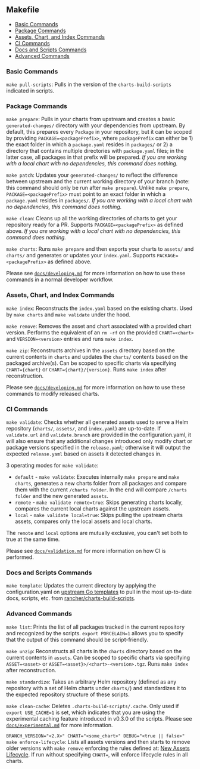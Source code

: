 ## Makefile

- [Basic Commands](#basic-commands)
- [Package Commands](#package-commands)
- [Assets, Chart, and Index Commands](#assets,-chart,-and-index-commands)
- [CI Commands](#ci-commands)
- [Docs and Scripts Commands](#docs-and-scripts-commands)
- [Advanced Commands](#advanced-commands)

### Basic Commands

`make pull-scripts`: Pulls in the version of the `charts-build-scripts` indicated in scripts.

### Package Commands

`make prepare`: Pulls in your charts from upstream and creates a basic `generated-changes/` directory with your dependencies from upstream. By default, this prepares every `Package` in your repository, but it can be scoped by providing `PACKAGE=<packagePrefix>`, where `packagePrefix` can either be 1) the exact folder in which a `package.yaml` resides in `packages/` or 2) a directory that contains multiple directories with `package.yaml` files; in the latter case, all packages in that prefix will be prepared. *If you are working with a local chart with no dependencies, this command does nothing.*

`make patch`: Updates your `generated-changes/` to reflect the difference between upstream and the current working directory of your branch (note: this command should only be run after `make prepare`). Unlike `make prepare`, `PACKAGE=<packagePrefix>` must point to an exact folder in which a `package.yaml` resides in `packages/`. *If you are working with a local chart with no dependencies, this command does nothing.*

`make clean`: Cleans up all the working directories of charts to get your repository ready for a PR. Supports `PACKAGE=<packagePrefix>` as defined above. *If you are working with a local chart with no dependencies, this command does nothing.*

`make charts`: Runs `make prepare` and then exports your charts to `assets/` and `charts/` and generates or updates your `index.yaml`. Supports `PACKAGE=<packagePrefix>` as defined above.

Please see [`docs/developing.md`](developing.md) for more information on how to use these commands in a normal developer workflow.

### Assets, Chart, and Index Commands

`make index`: Reconstructs the `index.yaml` based on the existing charts. Used by `make charts` and `make validate` under the hood.

`make remove`: Removes the asset and chart associated with a provided chart version. Performs the equivalent of an `rm -rf` on the provided `CHART=<chart>` and `VERSION=<version>` entries and runs `make index`.

`make zip`: Reconstructs archives in the `assets` directory based on the current contents in `charts` and updates the `charts/` contents based on the packaged archive(s). Can be scoped to specific charts via specifying `CHART={chart}` or `CHART={chart}/{version}`. Runs `make index` after reconstruction.

Please see [`docs/developing.md`](developing.md) for more information on how to use these commands to modify released charts.

### CI Commands

`make validate`: Checks whether all generated assets used to serve a Helm repository (`charts/`, `assets/`, and `index.yaml`) are up-to-date. If `validate.url` and `validate.branch` are provided in the configuration.yaml, it will also ensure that any additional changes introduced only modify chart or package versions specified in the `release.yaml`; otherwise it will output the expected `release.yaml` based on assets it detected changes in.

3 operating modes for `make validate`:
- `default` - `make validate`: Executes internally `make prepare` and `make charts`, generates a new charts folder from all packages and compare them with the current `/charts folder`. In the end will compare `/charts folder` and the new generated `assets`.
- `remote` - `make validate remote=true`: Skips generating charts locally, compares the current local charts against the upstream assets.
- `local` - `make validate local=true`: Skips pulling the upstream charts assets, compares only the local assets and local charts.

The `remote` and `local` options are mutually exclusive, you can't set both to true at the same time.

Please see [`docs/validation.md`](validation.md) for more information on how CI is performed.

### Docs and Scripts Commands

`make template`: Updates the current directory by applying the configuration.yaml on [upstream Go templates](https://github.com/rancher/charts-build-scripts/tree/master/templates/template) to pull in the most up-to-date docs, scripts, etc. from [rancher/charts-build-scripts](https://github.com/rancher/charts-build-scripts).

### Advanced Commands

`make list`: Prints the list of all packages tracked in the current repository and recognized by the scripts. `export PORCELAIN=1` allows you to specify that the output of this command should be script-friendly.

`make unzip`: Reconstructs all charts in the `charts` directory based on the current contents in `assets`. Can be scoped to specific charts via specifying `ASSET=<asset>` or `ASSET=<asset}>/<chart>-<version>.tgz`. Runs `make index` after reconstruction.

`make standardize`: Takes an arbitrary Helm repository (defined as any repository with a set of Helm charts under `charts/`) and standardizes it to the expected repository structure of these scripts.

`make clean-cache`: Deletes `.charts-build-scripts/.cache`. Only used if `export USE_CACHE=1` is set, which indicates that you are using the experimental caching feature introduced in v0.3.0 of the scripts. Please see [`docs/experimental.md`](experimental.md) for more information.

`BRANCH_VERSION="<2.X>" CHART="<some_chart>" DEBUG="<true || false>" make enforce-lifecycle`: Lists all assets versions and then starts to remove older versions with `make remove` enforcing the rules defined at: [New Assets Lifecycle](../README.md#new-assets-lifecycle).
If run without specifying `CHART=`, will enforce lifecycle rules in all charts.